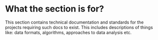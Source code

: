 # What the section is for?

This section contains technical documentation and standards for the projects requiring such docs to exist. This includes
descriptions of things like: data formats, algorithms, approaches to data analysis etc. 
